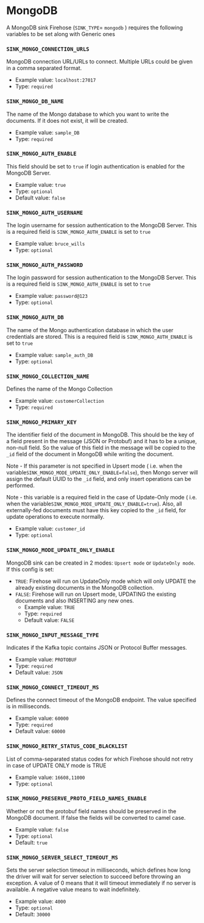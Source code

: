 # MongoDB

A MongoDB sink Firehose \(`SINK_TYPE`= `mongodb` \) requires the following variables to be set along with Generic ones

### `SINK_MONGO_CONNECTION_URLS`

MongoDB connection URL/URLs to connect. Multiple URLs could be given in a comma separated format.

- Example value: `localhost:27017`
- Type: `required`

### `SINK_MONGO_DB_NAME`

The name of the Mongo database to which you want to write the documents. If it does not exist, it will be created.

- Example value: `sample_DB`
- Type: `required`

### `SINK_MONGO_AUTH_ENABLE`

This field should be set to `true` if login authentication is enabled for the MongoDB Server.

- Example value: `true`
- Type: `optional`
- Default value: `false`

### `SINK_MONGO_AUTH_USERNAME`

The login username for session authentication to the MongoDB Server. This is a required field is `SINK_MONGO_AUTH_ENABLE` is set to `true`

- Example value: `bruce_wills`
- Type: `optional`

### `SINK_MONGO_AUTH_PASSWORD`

The login password for session authentication to the MongoDB Server. This is a required field is `SINK_MONGO_AUTH_ENABLE` is set to `true`

- Example value: `password@123`
- Type: `optional`

### `SINK_MONGO_AUTH_DB`

The name of the Mongo authentication database in which the user credentials are stored. This is a required field is `SINK_MONGO_AUTH_ENABLE` is set to `true`

- Example value: `sample_auth_DB`
- Type: `optional`

### `SINK_MONGO_COLLECTION_NAME`

Defines the name of the Mongo Collection

- Example value: `customerCollection`
- Type: `required`

### `SINK_MONGO_PRIMARY_KEY`

The identifier field of the document in MongoDB. This should be the key of a field present in the message \(JSON or Protobuf\) and it has to be a unique, non-null field. So the value of this field in the message will be copied to the `_id` field of the document in MongoDB while writing the document.

Note - If this parameter is not specified in Upsert mode \( i.e. when the variable`SINK_MONGO_MODE_UPDATE_ONLY_ENABLE=false`\), then Mongo server will assign the default UUID to the `_id` field, and only insert operations can be performed.

Note - this variable is a required field in the case of Update-Only mode \( i.e. when the variable`SINK_MONGO_MODE_UPDATE_ONLY_ENABLE=true`\). Also, all externally-fed documents must have this key copied to the `_id` field, for update operations to execute normally.

- Example value: `customer_id`
- Type: `optional`

### `SINK_MONGO_MODE_UPDATE_ONLY_ENABLE`

MongoDB sink can be created in 2 modes: `Upsert mode` or `UpdateOnly mode`. If this config is set:

- `TRUE`: Firehose will run on UpdateOnly mode which will only UPDATE the already existing documents in the MongoDB collection.
- `FALSE`: Firehose will run on Upsert mode, UPDATING the existing documents and also INSERTING any new ones.
  - Example value: `TRUE`
  - Type: `required`
  - Default value: `FALSE`

### `SINK_MONGO_INPUT_MESSAGE_TYPE`

Indicates if the Kafka topic contains JSON or Protocol Buffer messages.

- Example value: `PROTOBUF`
- Type: `required`
- Default value: `JSON`

### `SINK_MONGO_CONNECT_TIMEOUT_MS`

Defines the connect timeout of the MongoDB endpoint. The value specified is in milliseconds.

- Example value: `60000`
- Type: `required`
- Default value: `60000`

### `SINK_MONGO_RETRY_STATUS_CODE_BLACKLIST`

List of comma-separated status codes for which Firehose should not retry in case of UPDATE ONLY mode is TRUE

- Example value: `16608,11000`
- Type: `optional`

### `SINK_MONGO_PRESERVE_PROTO_FIELD_NAMES_ENABLE`

Whether or not the protobuf field names should be preserved in the MongoDB document. If false the fields will be converted to camel case.

- Example value: `false`
- Type: `optional`
- Default: `true`

### `SINK_MONGO_SERVER_SELECT_TIMEOUT_MS`

Sets the server selection timeout in milliseconds, which defines how long the driver will wait for server selection to succeed before throwing an exception. A value of 0 means that it will timeout immediately if no server is available. A negative value means to wait indefinitely.

- Example value: `4000`
- Type: `optional`
- Default: `30000`
